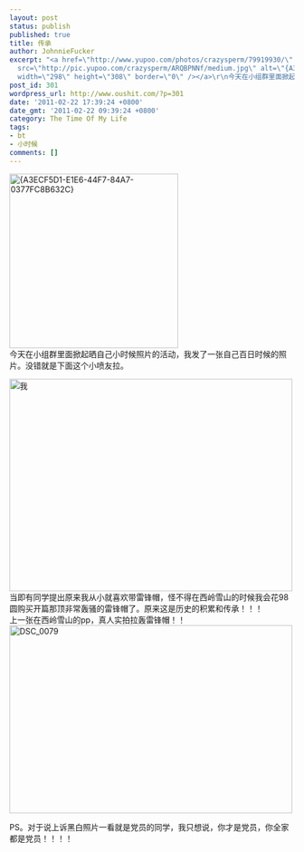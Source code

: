 ```yaml
---
layout: post
status: publish
published: true
title: 传承
author: JohnnieFucker
excerpt: "<a href=\"http://www.yupoo.com/photos/crazysperm/79919930/\" title=\"{A3ECF5D1-E1E6-44F7-84A7-0377FC8B632C}\"><img
  src=\"http://pic.yupoo.com/crazysperm/ARQBPNNf/medium.jpg\" alt=\"{A3ECF5D1-E1E6-44F7-84A7-0377FC8B632C}\"
  width=\"298\" height=\"308\" border=\"0\" /></a>\r\n今天在小组群里面掀起晒自己小时候照片的活动，我发了一张自己百日时候的照片。没错就是下面这个小喷友拉。\r\n"
post_id: 301
wordpress_url: http://www.oushit.com/?p=301
date: '2011-02-22 17:39:24 +0800'
date_gmt: '2011-02-22 09:39:24 +0800'
category: The Time Of My Life
tags:
- bt
- 小时候
comments: []
---
```

<p><a href="http://www.yupoo.com/photos/crazysperm/79919930/" title="{A3ECF5D1-E1E6-44F7-84A7-0377FC8B632C}"><img src="http://pic.yupoo.com/crazysperm/ARQBPNNf/medium.jpg" alt="{A3ECF5D1-E1E6-44F7-84A7-0377FC8B632C}" width="298" height="308" border="0" /></a><br />
今天在小组群里面掀起晒自己小时候照片的活动，我发了一张自己百日时候的照片。没错就是下面这个小喷友拉。<br />
<!--break--><a id="more-301"></a></p>
<p><a href="http://www.yupoo.com/photos/oushit/24946523/" title="我"><img src="http://pic.yupoo.com/oushit/969727331c3a/medium.jpg" alt="我" width="500" height="375" border="0" /></a><br />
当即有同学提出原来我从小就喜欢带雷锋帽，怪不得在西岭雪山的时候我会花98圆购买开篇那顶非常轰骚的雷锋帽了。原来这是历史的积累和传承！！！<br />
上一张在西岭雪山的pp，真人实拍拉轰雷锋帽！！<br />
<a href="http://www.yupoo.com/photos/crazysperm/79429763/" title="DSC_0079"><img src="http://pic.yupoo.com/crazysperm/ALssOeef/medium.jpg" alt="DSC_0079" width="500" height="332" border="0" /></a></p>
<p>PS。对于说上诉黑白照片一看就是党员的同学，我只想说，你才是党员，你全家都是党员！！！！</p>
